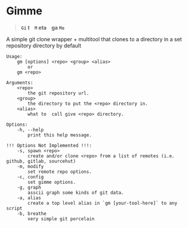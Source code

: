 # Gimme
> **`Gi` t &nbsp;&nbsp;&nbsp;`M` eta &nbsp;&nbsp;&nbsp;ga `Me`**

A simple git clone wrapper + multitool that clones to a directory in a set repository directory by default 

```help
Usage:
    gm [options] <repo> <group> <alias>
        or
    gm <repo>

Arguments:
    <repo>
        the git repository url.
    <group>
        the directory to put the <repo> directory in.
    <alias>
        what to  call give <repo> directory.

Options:
    -h, --help
        print this help message.

!!! Options Not Implemented !!!:
    -s, spawn <repo>
        create and/or clone <repo> from a list of remotes (i.e. github, gitlab, sourcehut)
    -m, modify
        set remote repo options.
    -c, config 
        set gimme options.
    -g, graph
        asscii graph some kinds of git data.
    -a, alias
        create a top level alias in `gm [your-tool-here]` to any script
    -b, breathe
        very simple git porcelain
    
```
